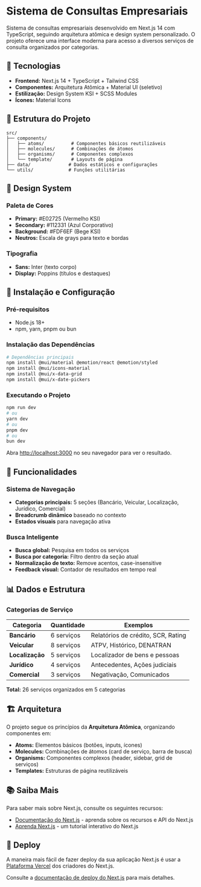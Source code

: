 # Sistema de Consultas Empresariais

Sistema de consultas empresariais desenvolvido em Next.js 14 com TypeScript, seguindo arquitetura atômica e design system personalizado. O projeto oferece uma interface moderna para acesso a diversos serviços de consulta organizados por categorias.

## 🚀 Tecnologias

- **Frontend:** Next.js 14 + TypeScript + Tailwind CSS
- **Componentes:** Arquitetura Atômica + Material UI (seletivo)
- **Estilização:** Design System KSI + SCSS Modules
- **Ícones:** Material Icons

## 📁 Estrutura do Projeto

```
src/
├── components/
│   ├── atoms/          # Componentes básicos reutilizáveis
│   ├── molecules/      # Combinações de átomos
│   ├── organisms/      # Componentes complexos
│   └── template/       # Layouts de página
├── data/              # Dados estáticos e configurações
└── utils/             # Funções utilitárias
```

## 🎨 Design System

### Paleta de Cores
- **Primary:** #E02725 (Vermelho KSI)
- **Secondary:** #112331 (Azul Corporativo)
- **Background:** #FDF6EF (Bege KSI)
- **Neutros:** Escala de grays para texto e bordas

### Tipografia
- **Sans:** Inter (texto corpo)
- **Display:** Poppins (títulos e destaques)

## 🔧 Instalação e Configuração

### Pré-requisitos
- Node.js 18+ 
- npm, yarn, pnpm ou bun

### Instalação das Dependências

```bash
# Dependências principais
npm install @mui/material @emotion/react @emotion/styled
npm install @mui/icons-material
npm install @mui/x-data-grid
npm install @mui/x-date-pickers
```

### Executando o Projeto

```bash
npm run dev
# ou
yarn dev
# ou
pnpm dev
# ou
bun dev
```

Abra [http://localhost:3000](http://localhost:3000) no seu navegador para ver o resultado.

## 🧭 Funcionalidades

### Sistema de Navegação
- **Categorias principais:** 5 seções (Bancário, Veicular, Localização, Jurídico, Comercial)
- **Breadcrumb dinâmico** baseado no contexto
- **Estados visuais** para navegação ativa

### Busca Inteligente
- **Busca global:** Pesquisa em todos os serviços
- **Busca por categoria:** Filtro dentro da seção atual
- **Normalização de texto:** Remove acentos, case-insensitive
- **Feedback visual:** Contador de resultados em tempo real

## 📊 Dados e Estrutura

### Categorias de Serviço

| Categoria | Quantidade | Exemplos |
|-----------|------------|----------|
| **Bancário** | 6 serviços | Relatórios de crédito, SCR, Rating |
| **Veicular** | 8 serviços | ATPV, Histórico, DENATRAN |
| **Localização** | 5 serviços | Localizador de bens e pessoas |
| **Jurídico** | 4 serviços | Antecedentes, Ações judiciais |
| **Comercial** | 3 serviços | Negativação, Comunicados |

**Total:** 26 serviços organizados em 5 categorias

## 🏗️ Arquitetura

O projeto segue os princípios da **Arquitetura Atômica**, organizando componentes em:

- **Atoms:** Elementos básicos (botões, inputs, ícones)
- **Molecules:** Combinações de átomos (card de serviço, barra de busca)
- **Organisms:** Componentes complexos (header, sidebar, grid de serviços)
- **Templates:** Estruturas de página reutilizáveis

## 📚 Saiba Mais

Para saber mais sobre Next.js, consulte os seguintes recursos:

- [Documentação do Next.js](https://nextjs.org/docs) - aprenda sobre os recursos e API do Next.js
- [Aprenda Next.js](https://nextjs.org/learn) - um tutorial interativo do Next.js

## 🚀 Deploy

A maneira mais fácil de fazer deploy da sua aplicação Next.js é usar a [Plataforma Vercel](https://vercel.com/new?utm_medium=default-template&filter=next.js&utm_source=create-next-app&utm_campaign=create-next-app-readme) dos criadores do Next.js.

Consulte a [documentação de deploy do Next.js](https://nextjs.org/docs/app/building-your-application/deploying) para mais detalhes.